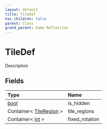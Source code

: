 ```yaml
---
layout: default
title: TileDef
has_children: false
parent: Class
grand_parent: Game Reflection
---
```

# TileDef
Description 

## Fields

| Type | Name |
|:----------|:--------------|
| [bool](/riftbreaker-wiki/docs/game-reflection/components/bool/) | is_hidden |
| Container< [TileRegion](/riftbreaker-wiki/docs/game-reflection/classes/tile_region/) > | tile_regions |
| Container< [int](/riftbreaker-wiki/docs/game-reflection/enums/int/) > | fixed_rotation |

